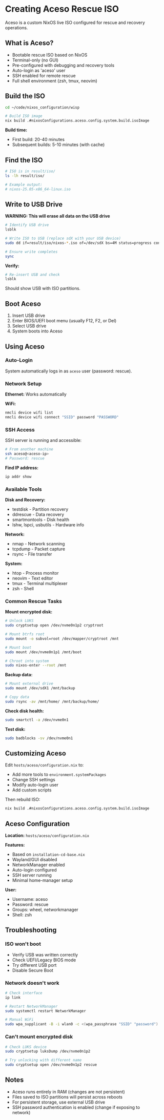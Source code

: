 # Creating Aceso Rescue ISO

Aceso is a custom NixOS live ISO configured for rescue and recovery operations.

## What is Aceso?

- Bootable rescue ISO based on NixOS
- Terminal-only (no GUI)
- Pre-configured with debugging and recovery tools
- Auto-login as 'aceso' user
- SSH enabled for remote rescue
- Full shell environment (zsh, tmux, neovim)

## Build the ISO

```bash
cd ~/code/nixos_configuration/wisp

# Build ISO image
nix build .#nixosConfigurations.aceso.config.system.build.isoImage
```

**Build time:**
- First build: 20-40 minutes
- Subsequent builds: 5-10 minutes (with cache)

## Find the ISO

```bash
# ISO is in result/iso/
ls -lh result/iso/

# Example output:
# nixos-25.05-x86_64-linux.iso
```

## Write to USB Drive

**WARNING: This will erase all data on the USB drive**

```bash
# Identify USB drive
lsblk

# Write ISO to USB (replace sdX with your USB device)
sudo dd if=result/iso/nixos-*.iso of=/dev/sdX bs=4M status=progress conv=fsync

# Ensure write completes
sync
```

**Verify:**
```bash
# Re-insert USB and check
lsblk
```

Should show USB with ISO partitions.

## Boot Aceso

1. Insert USB drive
2. Enter BIOS/UEFI boot menu (usually F12, F2, or Del)
3. Select USB drive
4. System boots into Aceso

## Using Aceso

### Auto-Login

System automatically logs in as `aceso` user (password: rescue).

### Network Setup

**Ethernet:** Works automatically

**WiFi:**
```bash
nmcli device wifi list
nmcli device wifi connect "SSID" password "PASSWORD"
```

### SSH Access

SSH server is running and accessible:

```bash
# From another machine
ssh aceso@<aceso-ip>
# Password: rescue
```

**Find IP address:**
```bash
ip addr show
```

### Available Tools

**Disk and Recovery:**
- testdisk - Partition recovery
- ddrescue - Data recovery
- smartmontools - Disk health
- lshw, lspci, usbutils - Hardware info

**Network:**
- nmap - Network scanning
- tcpdump - Packet capture
- rsync - File transfer

**System:**
- htop - Process monitor
- neovim - Text editor
- tmux - Terminal multiplexer
- zsh - Shell

### Common Rescue Tasks

**Mount encrypted disk:**
```bash
# Unlock LUKS
sudo cryptsetup open /dev/nvme0n1p2 cryptroot

# Mount btrfs root
sudo mount -o subvol=root /dev/mapper/cryptroot /mnt

# Mount boot
sudo mount /dev/nvme0n1p1 /mnt/boot

# Chroot into system
sudo nixos-enter --root /mnt
```

**Backup data:**
```bash
# Mount external drive
sudo mount /dev/sdX1 /mnt/backup

# Copy data
sudo rsync -av /mnt/home/ /mnt/backup/home/
```

**Check disk health:**
```bash
sudo smartctl -a /dev/nvme0n1
```

**Test disk:**
```bash
sudo badblocks -sv /dev/nvme0n1
```

## Customizing Aceso

Edit `hosts/aceso/configuration.nix` to:
- Add more tools to `environment.systemPackages`
- Change SSH settings
- Modify auto-login user
- Add custom scripts

Then rebuild ISO:
```bash
nix build .#nixosConfigurations.aceso.config.system.build.isoImage
```

## Aceso Configuration

**Location:** `hosts/aceso/configuration.nix`

**Features:**
- Based on `installation-cd-base.nix`
- Wayland/GUI disabled
- NetworkManager enabled
- Auto-login configured
- SSH server running
- Minimal home-manager setup

**User:**
- Username: aceso
- Password: rescue
- Groups: wheel, networkmanager
- Shell: zsh

## Troubleshooting

### ISO won't boot
- Verify USB was written correctly
- Check UEFI/Legacy BIOS mode
- Try different USB port
- Disable Secure Boot

### Network doesn't work
```bash
# Check interface
ip link

# Restart NetworkManager
sudo systemctl restart NetworkManager

# Manual WiFi
sudo wpa_supplicant -B -i wlan0 -c <(wpa_passphrase "SSID" "password")
```

### Can't mount encrypted disk
```bash
# Check LUKS device
sudo cryptsetup luksDump /dev/nvme0n1p2

# Try unlocking with different name
sudo cryptsetup open /dev/nvme0n1p2 rescue
```

## Notes

- Aceso runs entirely in RAM (changes are not persistent)
- Files saved to ISO partitions will persist across reboots
- For persistent storage, use external USB drive
- SSH password authentication is enabled (change if exposing to network)
